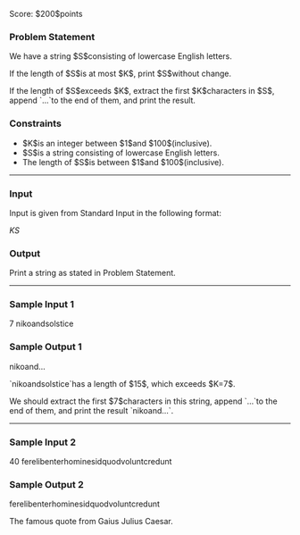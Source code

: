 
<div>

<span>

<span>

<p>
Score: $200$points
</p>

<div>

<section>

### **Problem Statement**

<p>
We have a string $S$consisting of lowercase English letters.
</p>

<p>
If the length of $S$is at most $K$, print $S$without change.
</p>

<p>
If the length of $S$exceeds $K$, extract the first $K$characters in $S$, append `...`to the end of them, and print the result.
</p>

</section>

</div>

<div>

<section>

### **Constraints**

<ul>

<li>
$K$is an integer between $1$and $100$(inclusive).
</li>

<li>
$S$is a string consisting of lowercase English letters.
</li>

<li>
The length of $S$is between $1$and $100$(inclusive).
</li>

</ul>

</section>

</div>

---

<div>

<div>

<section>

### **Input**

<p>
Input is given from Standard Input in the following format:
</p>

<div>

$K$$S$
</div>

</section>

</div>

<div>

<section>

### **Output**

<p>
Print a string as stated in Problem Statement.
</p>

</section>

</div>

</div>

---

<div>

<section>

### **Sample Input 1**

<div>

7
nikoandsolstice

</div>

</section>

</div>

<div>

<section>

### **Sample Output 1**

<div>

nikoand...

</div>

<p>
`nikoandsolstice`has a length of $15$, which exceeds $K=7$.
</p>

<p>
We should extract the first $7$characters in this string, append `...`to the end of them, and print the result `nikoand...`.
</p>

</section>

</div>

---

<div>

<section>

### **Sample Input 2**

<div>

40
ferelibenterhominesidquodvoluntcredunt

</div>

</section>

</div>

<div>

<section>

### **Sample Output 2**

<div>

ferelibenterhominesidquodvoluntcredunt

</div>

<p>
The famous quote from Gaius Julius Caesar.
</p>

</section>

</div>

</span>

</span>

</div>
